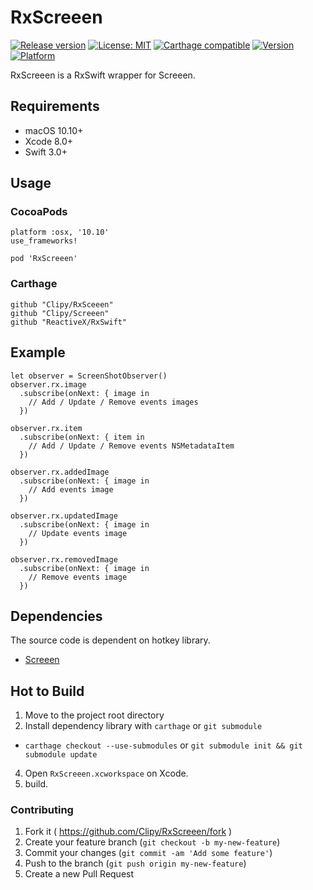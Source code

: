 # RxScreeen
[![Release version](https://img.shields.io/github/release/Clipy/RxScreeen.svg)](https://github.com/Clipy/RxScreeen/releases/latest)
[![License: MIT](https://img.shields.io/github/license/Clipy/RxScreeen.svg)](https://github.com/Clipy/RxScreeen/blob/master/LICENSE)
[![Carthage compatible](https://img.shields.io/badge/Carthage-compatible-4BC51D.svg?style=flat)](https://github.com/Carthage/Carthage)
[![Version](https://img.shields.io/cocoapods/v/RxScreeen.svg)](http://cocoadocs.org/docsets/RxScreeen)
[![Platform](https://img.shields.io/cocoapods/p/RxScreeen.svg)](http://cocoadocs.org/docsets/RxScreeen)

RxScreeen is a RxSwift wrapper for Screeen.

## Requirements
- macOS 10.10+
- Xcode 8.0+
- Swift 3.0+

## Usage
### CocoaPods
```
platform :osx, '10.10'
use_frameworks!

pod 'RxScreeen'
```

### Carthage
```
github "Clipy/RxSceeen"
github "Clipy/Screeen"
github "ReactiveX/RxSwift"
```

## Example
```
let observer = ScreenShotObserver()
observer.rx.image
  .subscribe(onNext: { image in
    // Add / Update / Remove events images
  })

observer.rx.item
  .subscribe(onNext: { item in
    // Add / Update / Remove events NSMetadataItem
  })

observer.rx.addedImage
  .subscribe(onNext: { image in
    // Add events image
  })

observer.rx.updatedImage
  .subscribe(onNext: { image in
    // Update events image
  })

observer.rx.removedImage
  .subscribe(onNext: { image in
    // Remove events image
  })
```

## Dependencies
The source code is dependent on hotkey library.
- [Screeen](https://github.com/Clipy/Screeen)

## Hot to Build
1. Move to the project root directory
2. Install dependency library with `carthage` or `git submodule`
 - `carthage checkout --use-submodules` or `git submodule init && git submodule update`
4. Open `RxScreeen.xcworkspace` on Xcode.
5. build.

### Contributing
1. Fork it ( https://github.com/Clipy/RxScreeen/fork )
2. Create your feature branch (`git checkout -b my-new-feature`)
3. Commit your changes (`git commit -am 'Add some feature'`)
4. Push to the branch (`git push origin my-new-feature`)
5. Create a new Pull Request
